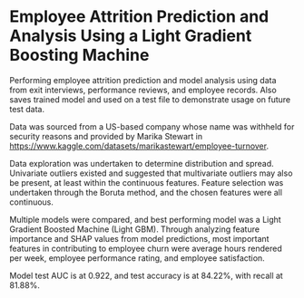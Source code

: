 # Employee Attrition Prediction and Analysis Using a Light Gradient Boosting Machine
Performing employee attrition prediction and model analysis using data from exit interviews, performance reviews, and employee records. Also saves trained model and used on a test file to demonstrate usage on future test data.

Data was sourced from a US-based company whose name was withheld for security reasons and provided by Marika Stewart in https://www.kaggle.com/datasets/marikastewart/employee-turnover.

Data exploration was undertaken to determine distribution and spread. Univariate outliers existed and suggested that multivariate outliers may also be present, at least within the continuous features. Feature selection was undertaken through the Boruta method, and the chosen features were all continuous. 

Multiple models were compared, and best performing model was a Light Gradient Boosted Machine (Light GBM). Through analyzing feature importance and SHAP values from model predictions, most important features in contributing to employee churn were average hours rendered per week, employee performance rating, and  employee satisfaction.  

Model test AUC is at 0.922, and test accuracy is at 84.22%, with recall at 81.88%. 
